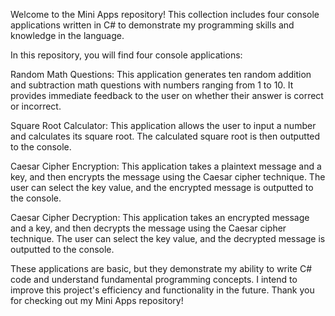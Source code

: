 Welcome to the Mini Apps repository! This collection includes four console applications written in C# to demonstrate my programming skills and knowledge in the language.

In this repository, you will find four console applications:

Random Math Questions: 
This application generates ten random addition and subtraction math questions with numbers ranging from 1 to 10.
It provides immediate feedback to the user on whether their answer is correct or incorrect.

Square Root Calculator:
This application allows the user to input a number and calculates its square root.
The calculated square root is then outputted to the console.

Caesar Cipher Encryption:
This application takes a plaintext message and a key, and then encrypts the message using the Caesar cipher technique.
The user can select the key value, and the encrypted message is outputted to the console.

Caesar Cipher Decryption:
This application takes an encrypted message and a key, and then decrypts the message using the Caesar cipher technique.
The user can select the key value, and the decrypted message is outputted to the console.

These applications are basic, but they demonstrate my ability to write C# code and understand fundamental programming concepts.
I intend to improve this project's efficiency and functionality in the future.
Thank you for checking out my Mini Apps repository!
